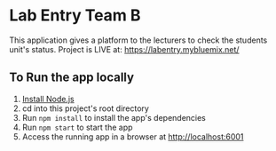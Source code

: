 # Lab Entry Team B

This application gives a platform to the lecturers to check the students unit's status.
Project is LIVE at: https://labentry.mybluemix.net/
## To Run the app locally

1. [Install Node.js][]
1. cd into this project's root directory
1. Run `npm install` to install the app's dependencies
1. Run `npm start` to start the app
1. Access the running app in a browser at <http://localhost:6001>

[Install Node.js]: https://nodejs.org/en/download/
